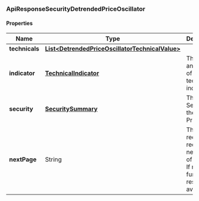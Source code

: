 
[//]: # (CLASS:ApiResponseSecurityDetrendedPriceOscillator)

[//]: # (KIND:object)

### ApiResponseSecurityDetrendedPriceOscillator

#### Properties

[//]: # (START_DEFINITION)

Name | Type | Description
------------ | ------------- | -------------
**technicals** | [**List&lt;DetrendedPriceOscillatorTechnicalValue&gt;**](DetrendedPriceOscillatorTechnicalValue.md) |  &nbsp;
**indicator** | [**TechnicalIndicator**](TechnicalIndicator.md) | The name and symbol of the technical indicator &nbsp;
**security** | [**SecuritySummary**](SecuritySummary.md) | The Security of the Stock Price &nbsp;
**nextPage** | String | The token required to request the next page of the data. If null, no further results are available. &nbsp;

[//]: # (END_DEFINITION)


[//]: # (CONTAINED_CLASS:DetrendedPriceOscillatorTechnicalValue)


[//]: # (CONTAINED_CLASS:TechnicalIndicator)


[//]: # (CONTAINED_CLASS:SecuritySummary)





